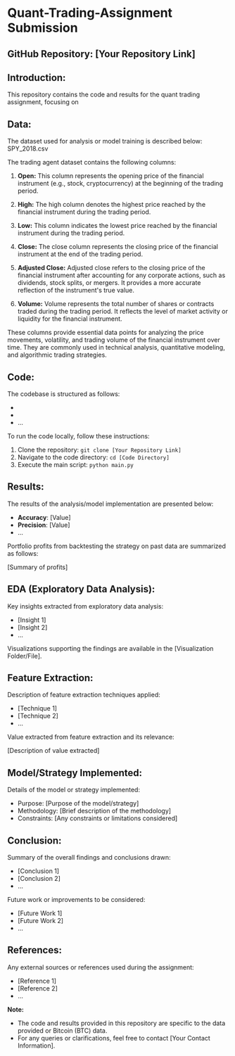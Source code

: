 # Quant-Trading-Assignment Submission

## GitHub Repository: [Your Repository Link]

## Introduction:
This repository contains the code and results for the quant trading assignment, focusing on 

## Data:
The dataset used for analysis or model training is described below: SPY_2018.csv

The trading agent dataset contains the following columns:

1. **Open:** This column represents the opening price of the financial instrument (e.g., stock, cryptocurrency) at the beginning of the trading period.

2. **High:** The high column denotes the highest price reached by the financial instrument during the trading period.

3. **Low:** This column indicates the lowest price reached by the financial instrument during the trading period.

4. **Close:** The close column represents the closing price of the financial instrument at the end of the trading period.

5. **Adjusted Close:** Adjusted close refers to the closing price of the financial instrument after accounting for any corporate actions, such as dividends, stock splits, or mergers. It provides a more accurate reflection of the instrument's true value.

6. **Volume:** Volume represents the total number of shares or contracts traded during the trading period. It reflects the level of market activity or liquidity for the financial instrument.

These columns provide essential data points for analyzing the price movements, volatility, and trading volume of the financial instrument over time. They are commonly used in technical analysis, quantitative modeling, and algorithmic trading strategies.

## Code:
The codebase is structured as follows:

- [Folder/File 1]: [Description]
- [Folder/File 2]: [Description]
- ...

To run the code locally, follow these instructions:

1. Clone the repository: `git clone [Your Repository Link]`
2. Navigate to the code directory: `cd [Code Directory]`
3. Execute the main script: `python main.py`

## Results:
The results of the analysis/model implementation are presented below:

- **Accuracy**: [Value]
- **Precision**: [Value]
- ...

Portfolio profits from backtesting the strategy on past data are summarized as follows:

[Summary of profits]

## EDA (Exploratory Data Analysis):
Key insights extracted from exploratory data analysis:

- [Insight 1]
- [Insight 2]
- ...

Visualizations supporting the findings are available in the [Visualization Folder/File].

## Feature Extraction:
Description of feature extraction techniques applied:

- [Technique 1]
- [Technique 2]
- ...

Value extracted from feature extraction and its relevance:

[Description of value extracted]

## Model/Strategy Implemented:
Details of the model or strategy implemented:

- Purpose: [Purpose of the model/strategy]
- Methodology: [Brief description of the methodology]
- Constraints: [Any constraints or limitations considered]

## Conclusion:
Summary of the overall findings and conclusions drawn:

- [Conclusion 1]
- [Conclusion 2]
- ...

Future work or improvements to be considered:

- [Future Work 1]
- [Future Work 2]
- ...

## References:
Any external sources or references used during the assignment:

- [Reference 1]
- [Reference 2]
- ...

**Note:** 
- The code and results provided in this repository are specific to the data provided or Bitcoin (BTC) data.
- For any queries or clarifications, feel free to contact [Your Contact Information].
